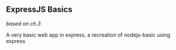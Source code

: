 ## ExpressJS Basics
*based on ch.3*  

A very basic web app in express, a recreation of nodejs-basic using express
